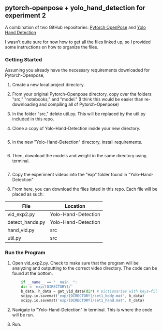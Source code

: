 ## pytorch-openpose + yolo_hand_detection for experiment 2

A combination of two GitHub repositories: [Pytorch OpenPose](https://github.com/Hzzone/pytorch-openpose) and [Yolo Hand Detection](https://github.com/cansik/yolo-hand-detection)

I wasn't quite sure for now how to get all the files linked up, so I provided some instructions on how to organize the files.

### Getting Started

Assuming you already have the necessary requirements downloaded for Pytorch-Openpose, 

1. Create a new local project directory.

2. From your original Pytorch-Openpose directory, copy over the folders "src," "notebooks," and "model." (I think this would be easier than re-downloading and compiling all of Pytorch-Openpose)

3. In the folder "src," delete util.py. This will be replaced by the util.py included in this repo.

4. Clone a copy of Yolo-Hand-Detection inside your new directory.

    ```bash git clone https://github.com/cansik/yolo-hand-detection.git
    ```
5. In the new "Yolo-Hand-Detection" directory, install requirements.
    ```bash pip install -r requirements.txt
    ```
6. Then, download the models and weight in the same directory using terminal.

    ```bash sh models/download-models.sh 
    ```
7. Copy the experiment videos into the "exp" folder found in "Yolo-Hand-Detection"

8. From here, you can download the files listed in this repo. Each file will be placed as such:

File | Location
------------ | -------------
vid_exp2.py | Yolo-Hand-Detection
detect_hands.py | Yolo-Hand-Detection
hand_vid.py | src
util.py | src

### Run the Program

1. Open vid_exp2.py. Check to make sure that the program will be analyzing and outputting to the correct video directory. The code can be found at the bottom.
    ```python
        if __name__ == "__main__":
        dir = 'exp/[DIRECTORY]/'
        b_data, h_data = get_vid_data(dir) # Dictionaries with keys=filenames, each storing 2d numpy array with shapes (75,72), (75,126)
        scipy.io.savemat('exp/[DIRECTORY]/set1_body.mat', b_data)
        scipy.io.savemat('exp/[DIRECTORY]/set1_hand.mat', h_data)
    ```
2. Navigate to "Yolo-Hand-Detection" in terminal. This is where the code will be run.

3. Run.
    ```bash python video_exp2.py
    ```
